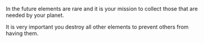 In the future elements are rare and it is your mission to collect those that are needed by your planet. 

It is very important you destroy all other elements to prevent others from having them.